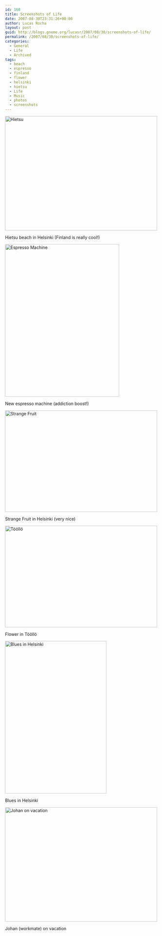 ```yaml
---
id: 160
title: Screenshots of Life
date: 2007-08-30T23:31:26+00:00
author: Lucas Rocha
layout: post
guid: http://blogs.gnome.org/lucasr/2007/08/30/screenshots-of-life/
permalink: /2007/08/30/screenshots-of-life/
categories:
  - General
  - Life
  - Archived
tags:
  - beach
  - espresso
  - finland
  - flower
  - helsinki
  - hietsu
  - Life
  - Music
  - photos
  - screenshots
---
```

<div style="width: 510px" class="wp-caption alignnone">
  <a href="http://www.flickr.com/photos/lucasrocha/1239745666/"><img src="http://farm2.static.flickr.com/1409/1239745666_2c60e93c1c.jpg?v=0" alt="Hietsu" width="500" height="375" /></a>
  <p class="wp-caption-text">
    Hietsu beach in Helsinki (Finland is really cool!)
  </p>
</div>

<div style="width: 385px" class="wp-caption alignnone">
  <a href="http://www.flickr.com/photos/lucasrocha/1239760794/"><img src="http://farm2.static.flickr.com/1049/1239760794_722442c100.jpg?v=1188126894" alt="Espresso Machine" width="375" height="500" /></a>
  <p class="wp-caption-text">
    New espresso machine (addiction boost!)
  </p>
</div>

<div style="width: 510px" class="wp-caption alignnone">
  <a href="http://www.flickr.com/photos/lucasrocha/1239932834/"><img src="http://farm2.static.flickr.com/1119/1239935668_f2c13f59d6.jpg?v=0" alt="Strange Fruit" width="500" height="333" /></a>
  <p class="wp-caption-text">
    Strange Fruit in Helsinki (very nice)
  </p>
</div>

<div style="width: 510px" class="wp-caption alignnone">
  <a href="http://www.flickr.com/photos/lucasrocha/1239087061/"><img src="http://farm2.static.flickr.com/1166/1239087061_8aafaee683.jpg?v=0" alt="Tööllö" width="500" height="333" /></a>
  <p class="wp-caption-text">
    Flower in Tööllö
  </p>
</div>

<div style="width: 343px" class="wp-caption alignnone">
  <a href="http://farm2.static.flickr.com/1336/1239958214_c2b415ef4d_m.jpg"><img src="http://farm2.static.flickr.com/1336/1239958214_c2b415ef4d.jpg?v=0" alt="Blues in Helsinki" width="333" height="500" /></a>
  <p class="wp-caption-text">
    Blues in Helsinki
  </p>
</div>

<div style="width: 510px" class="wp-caption alignnone">
  <a href="http://www.flickr.com/photos/lucasrocha/1239740584/"><img src="http://farm2.static.flickr.com/1405/1239740584_51baa2a8d3.jpg?v=0" alt="Johan on vacation" width="500" height="375" /></a>
  <p class="wp-caption-text">
    Johan (workmate) on vacation
  </p>
</div>
